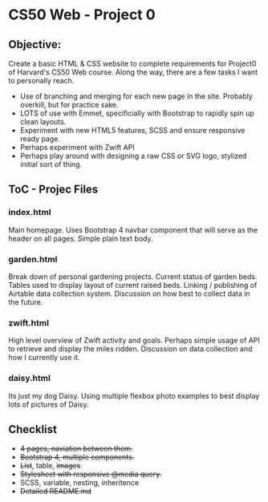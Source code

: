 # CS50 Web - Project 0
## Objective:
Create a basic HTML & CSS website to complete requirements for Project0 of Harvard's CS50 Web course. Along the way, there are a few tasks I want to personally reach.
* Use of branching and merging for each new page in the site. Probably overkill, but for practice sake.
* LOTS of use with Emmet, specificially with Bootstrap to rapidly spin up clean layouts.
* Experiment with new HTML5 features, SCSS and ensure responsive ready page.
* Perhaps experiment with Zwift API
* Perhaps play around with designing a raw CSS or SVG logo, stylized initial sort of thing.
## ToC - Projec Files
### index.html
Main homepage. Uses Bootstrap 4 navbar component that will serve as the header on all pages. Simple plain text body.
### garden.html
Break down of personal gardening projects. Current status of garden beds. Tables used to display layout of current raised beds. Linking / publishing of Airtable data collection system. Discussion on how best to collect data in the future. 
### zwift.html
High level overview of Zwift activity and goals. Perhaps simple usage of API to retrieve and display the miles ridden. Discussion on data collection and how I currently use it. 
### daisy.html
Its just my dog Daisy. Using multiple flexbox photo examples to best display lots of pictures of Daisy. 

## Checklist
* ~~4 pages, naviation between them.~~
* ~~Bootstrap 4, multiple components.~~ 
* ~~List~~, table, ~~images~~
* ~~Stylesheet with responsive @media query.~~
* SCSS, variable, nesting, inheritence
* ~~Detailed README.md~~